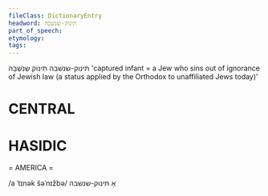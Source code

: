 ```yaml
---
fileClass: DictionaryEntry
headword: תּינוק-שנשבה
part_of_speech: 
etymology: 
tags: 
---
```

תּינוק-שנשבה
תִּינוֹק שְנִשְׁבָּה
'captured infant = a Jew who sins out of ignorance of Jewish law (a status applied by the Orthodox to unaffiliated Jews today)'

CENTRAL
========

HASIDIC
=======
= AMERICA = 

/a ˈtɪnək šəˈnɪžbə/ אַ תּינוק-שנשבה